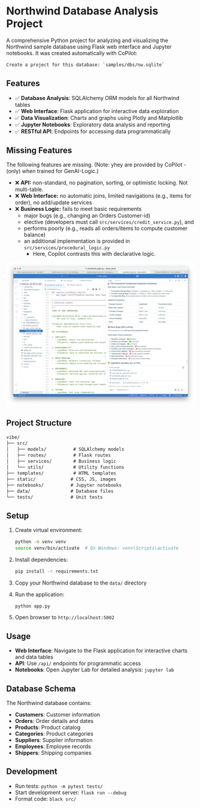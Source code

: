 # Northwind Database Analysis Project

A comprehensive Python project for analyzing and visualizing the Northwind sample database using Flask web interface and Jupyter notebooks.  It was created automatically with CoPilot:

```bash
Create a project for this database: `samples/dbs/nw.sqlite`
```

## Features

- ✅ **Database Analysis**: SQLAlchemy ORM models for all Northwind tables
- ✅ **Web Interface**: Flask application for interactive data exploration
- ✅ **Data Visualization**: Charts and graphs using Plotly and Matplotlib
- ✅ **Jupyter Notebooks**: Exploratory data analysis and reporting
- ✅ **RESTful API**: Endpoints for accessing data programmatically

## Missing Features

The following features are missing.   (Note: yhey are provided by CoPilot - (only) when trained for GenAI-Logic.)

- ❌ **API:** non-standard, no pagination, sorting, or optimistic locking.  Not multi-table.
- ❌ **Web Interface:** no automatic joins, limited navigations (e.g., items for order), no add/update services
- ❌ **Business Logic:** fails to meet basic requirements
   * major bugs (e.g., changing an Orders Customer-id)
   * elective (developers must call `src/services/credit_service.py`), and 
   * performs poorly (e.g., reads all orders/items to compute customer balance)
   * an additional implementation is provided in `src/services/procedural_logic.py`
      * Here, Copilot contrasts this with declarative logic.

![procedural-logic](screenshots/procedural_logic.png)

## Project Structure

```
vibe/
├── src/
│   ├── models/          # SQLAlchemy models
│   ├── routes/          # Flask routes
│   ├── services/        # Business logic
│   └── utils/           # Utility functions
├── templates/           # HTML templates
├── static/             # CSS, JS, images
├── notebooks/          # Jupyter notebooks
├── data/               # Database files
└── tests/              # Unit tests
```

## Setup

1. Create virtual environment:
   ```bash
   python -m venv venv
   source venv/bin/activate  # On Windows: venv\Scripts\activate
   ```

2. Install dependencies:
   ```bash
   pip install -r requirements.txt
   ```

3. Copy your Northwind database to the `data/` directory

4. Run the application:
   ```bash
   python app.py
   ```

5. Open browser to `http://localhost:5002`

## Usage

- **Web Interface**: Navigate to the Flask application for interactive charts and data tables
- **API**: Use `/api/` endpoints for programmatic access
- **Notebooks**: Open Jupyter Lab for detailed analysis: `jupyter lab`

## Database Schema

The Northwind database contains:
- **Customers**: Customer information
- **Orders**: Order details and dates
- **Products**: Product catalog
- **Categories**: Product categories
- **Suppliers**: Supplier information
- **Employees**: Employee records
- **Shippers**: Shipping companies

## Development

- Run tests: `python -m pytest tests/`
- Start development server: `flask run --debug`
- Format code: `black src/`
